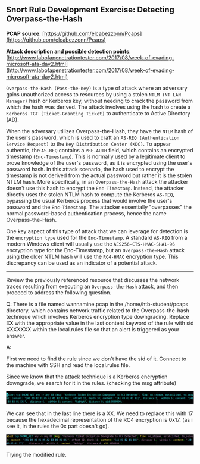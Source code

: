 
## Snort Rule Development Exercise: Detecting Overpass-the-Hash

**PCAP source**: [https://github.com/elcabezzonn/Pcaps](https://github.com/elcabezzonn/Pcaps)

**Attack description and possible detection points**: [http://www.labofapenetrationtester.com/2017/08/week-of-evading-microsoft-ata-day2.html](http://www.labofapenetrationtester.com/2017/08/week-of-evading-microsoft-ata-day2.html)

`Overpass-the-Hash (Pass-the-Key)` is a type of attack where an adversary gains unauthorized access to resources by using a stolen `NTLM (NT LAN Manager)` hash or Kerberos key, without needing to crack the password from which the hash was derived. The attack involves using the hash to create a `Kerberos TGT (Ticket-Granting Ticket)` to authenticate to Active Directory (AD).

When the adversary utilizes Overpass-the-Hash, they have the `NTLM` hash of the user's password, which is used to craft an `AS-REQ (Authentication Service Request)` to the `Key Distribution Center (KDC)`. To appear authentic, the `AS-REQ` contains a `PRE-AUTH` field, which contains an encrypted timestamp (`Enc-Timestamp`). This is normally used by a legitimate client to prove knowledge of the user's password, as it is encrypted using the user's password hash. In this attack scenario, the hash used to encrypt the timestamp is not derived from the actual password but rather it is the stolen NTLM hash. More specifically, in an `Overpass-the-Hash` attack the attacker doesn't use this hash to encrypt the `Enc-Timestamp`. Instead, the attacker directly uses the stolen NTLM hash to compute the Kerberos `AS-REQ`, bypassing the usual Kerberos process that would involve the user's password and the `Enc-Timestamp`. The attacker essentially "overpasses" the normal password-based authentication process, hence the name Overpass-the-Hash.

One key aspect of this type of attack that we can leverage for detection is the `encryption type` used for the `Enc-Timestamp`. A standard `AS-REQ` from a modern Windows client will usually use the `AES256-CTS-HMAC-SHA1-96` encryption type for the Enc-Timestamp, but an `Overpass-the-Hash` attack using the older NTLM hash will use the `RC4-HMAC` encryption type. This discrepancy can be used as an indicator of a potential attack.

---

Review the previously referenced resource that discusses the network traces resulting from executing an `Overpass-the-Hash` attack, and then proceed to address the following question.

Q: There is a file named wannamine.pcap in the /home/htb-student/pcaps directory, which contains network traffic related to the Overpass-the-hash technique which involves Kerberos encryption type downgrading. Replace XX with the appropriate value in the last content keyword of the rule with sid XXXXXXX within the local.rules file so that an alert is triggered as your answer.

A: 

First we need to find the rule since we don't have the sid of it.
Connect to the machine with SSH and read the local.rules file.

Since we know that the attack technique is a Kerberos encryption downgrade, we search for it in the rules. (checking the msg attribute)

![](../../Img/Pasted%20image%2020250615150711.png)

We can see that in the last line there is a XX. We need to replace this with 17 because the hexadecimal representation of the RC4 encryption is 0x17. (as i see it, in the rules the 0x part doesn't go).

![](../../Img/Pasted%20image%2020250615151808.png)

Trying the modified rule.



